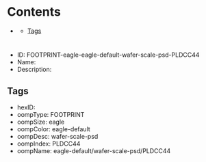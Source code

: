 



Contents
========

* [](#)
	* [Tags](#tags)

# 

- ID: FOOTPRINT-eagle-eagle-default-wafer-scale-psd-PLDCC44
- Name: 
- Description: 

## Tags

- hexID: 
- oompType: FOOTPRINT
- oompSize: eagle
- oompColor: eagle-default
- oompDesc: wafer-scale-psd
- oompIndex: PLDCC44
- oompName: eagle-default/wafer-scale-psd/PLDCC44
